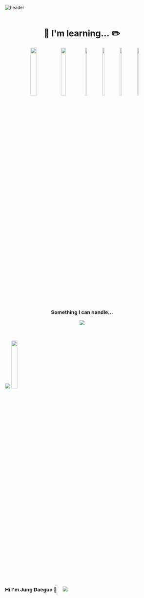 ![header](https://capsule-render.vercel.app/api?type=waving&&color=timeGradient&text=Jung%20Daegun&fontColor=F6F6F6&section=footer&fontAlignY=70)
</br>
</br>

<div align="center">

  # :notebook_with_decorative_cover:&nbsp;I'm learning...&nbsp;:pencil2:
  <img src = "https://img.shields.io/badge/ Cisco Netacad-1BA0D7?style=flat-square&logo=Cisco&logoColor=white" width="20%" height="20%"/>
  <img src = "https://img.shields.io/badge/ C language-A8B9CC?style=flat-square&logo=C&logoColor=white" width="17%" height="20%"/>
  <img src = "https://img.shields.io/badge/ C ++-00599C?style=flat-square&logo=C%2B%2B&logoColor=white" width="11%" height="20%"/>
  <img src = "https://img.shields.io/badge/ Java-007396?style=flat-square&logo=Java&logoColor=white" width="10%" height="20%"/>
  <img src = "https://img.shields.io/badge/ Linux-FCC624?style=flat-square&logo=Linux&logoColor=white" width="11%" height="20%"/>
  <img src = "https://img.shields.io/badge/ Kali-557C94?style=flat-square&logo=Kali Linux&logoColor=white" width="10%" height="20%"/>
  
</div>
</br>
</br>
</br>

<div align="center">
  
### Something I can handle...
  <img src="https://img.shields.io/badge/Synology DiskStation-B5B5B6?style=flat-square&logo=Synology&logoColor=white"/>
</div>
</br>
</br>
</br>


<img src="https://img.shields.io/badge/Synology DiskStation-B5B5B6?style=flat-square&logo=Synology&logoColor=white">
<img src="https://img.shields.io/badge/Synology DiskStation-B5B5B6?style=flat-square&logo=Synology&logoColor=white"/width="20%" height="20%">




### Hi I'm Jung Daegun 👋&nbsp;&nbsp;&nbsp;&nbsp; <a href="mailto:hgy31337@naver.com"><img src="https://img.shields.io/badge/Mail-03C75A?style=flat-square&logo=Naver&logoColor=white"/>
</br>
</br>

